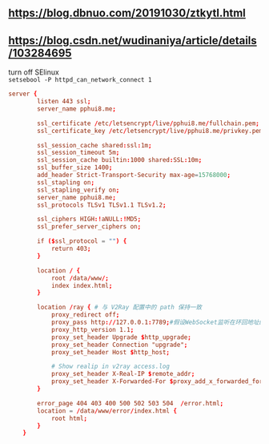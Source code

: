 ## https://blog.dbnuo.com/20191030/ztkytl.html
## https://blog.csdn.net/wudinaniya/article/details/103284695
turn off SElinux  
```setsebool -P httpd_can_network_connect 1```
```conf
server {
        listen 443 ssl;
        server_name pphui8.me;

        ssl_certificate /etc/letsencrypt/live/pphui8.me/fullchain.pem;
        ssl_certificate_key /etc/letsencrypt/live/pphui8.me/privkey.pem;

        ssl_session_cache shared:ssl:1m;
        ssl_session_timeout 5m;
        ssl_session_cache builtin:1000 shared:SSL:10m;
        ssl_buffer_size 1400;
        add_header Strict-Transport-Security max-age=15768000;
        ssl_stapling on;
        ssl_stapling_verify on;
        server_name pphui8.me;
        ssl_protocols TLSv1 TLSv1.1 TLSv1.2;

        ssl_ciphers HIGH:!aNULL:!MD5;
        ssl_prefer_server_ciphers on;

        if ($ssl_protocol = "") { 
            return 403;
        }

        location / {
            root /data/www/;
            index index.html;
        }

        location /ray { # 与 V2Ray 配置中的 path 保持一致
            proxy_redirect off;
            proxy_pass http://127.0.0.1:7789;#假设WebSocket监听在环回地址的10000端口上
            proxy_http_version 1.1;
            proxy_set_header Upgrade $http_upgrade;
            proxy_set_header Connection "upgrade";
            proxy_set_header Host $http_host;

            # Show realip in v2ray access.log
            proxy_set_header X-Real-IP $remote_addr;
            proxy_set_header X-Forwarded-For $proxy_add_x_forwarded_for;
        }

        error_page 404 403 400 500 502 503 504  /error.html;
        location = /data/www/error/index.html {
            root html;
        }
    }
```
